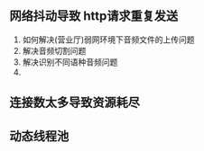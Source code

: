 ## 网络抖动导致 http请求重复发送

1. 如何解决(营业厅)弱网环境下音频文件的上传问题
2. 解决音频切割问题
3. 解决识别不同语种音频问题
4. 
## 连接数太多导致资源耗尽
## 动态线程池




